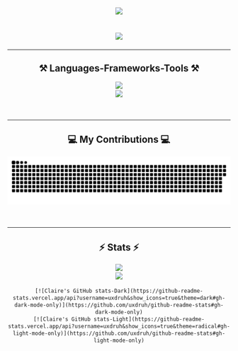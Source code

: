 <h1 align="center">
    <img src="https://readme-typing-svg.herokuapp.com/?font=Righteous&size=35&center=true&vCenter=true&width=500&height=70&duration=4000&lines=Hi+There!+;+I'm+Claire! ;&color=ff8000" />
</h1>
<h2 align="center">
    <img src="https://readme-typing-svg.herokuapp.com/?font=Righteous&size=35&center=true&vCenter=true&width=500&height=70&duration=6000&lines=👩🏻‍💻+I'm+a+self-taught+developer. ;&color=ff8000" />
</h2>

---
<div align="center">
    <h2>⚒️ Languages-Frameworks-Tools ⚒️</h2>
    <img src="https://skillicons.dev/icons?i=c,cs,python,javascript,html,css,sqlite,flask" /><br>
    <img src="https://skillicons.dev/icons?i=vscode,bash,git,github,unity,arduino,godot,bootstrap" /><br>
</div>
<br><br>

---
<div align="center">
    <h2>💻 My Contributions 💻</h2>
    <img alt="snake eating my contributions" src="https://raw.githubusercontent.com/uxdruh/uxdruh/output/github-contribution-grid-snake.svg" />
</div>
<br><br>

---
<div align=center>
    <h2>⚡ Stats ⚡</h2>
    <img src="https://github-readme-stats.vercel.app/api?username=uxdruh&show_icons=true&theme=radical" /><br>
    <img src="[https://github-readme-stats.vercel.app/api?username=uxdruh&show_icons=true&theme=radical](https://github-readme-stats.vercel.app/api?username=uxdruh&show_icons=true&theme=radical#gh-light-mode-only)" />

    
    [![Claire's GitHub stats-Dark](https://github-readme-stats.vercel.app/api?username=uxdruh&show_icons=true&theme=dark#gh-dark-mode-only)](https://github.com/uxdruh/github-readme-stats#gh-dark-mode-only)
    [![Claire's GitHub stats-Light](https://github-readme-stats.vercel.app/api?username=uxdruh&show_icons=true&theme=radical#gh-light-mode-only)](https://github.com/uxdruh/github-readme-stats#gh-light-mode-only)
</div>
